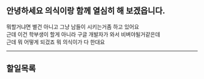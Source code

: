 ## 안녕하세요 의식이랑 함께 열심히 해 보겠읍니다.

뭐할거냐면 별건 아니고 그냥 남들이 시키는거좀 하고 있어요  
근데 이건 학부생이 할게 아니라 구글 개발자가 와서 비벼야될거같은데  
근데 뭐 어떻게 되겄죠 뭐 의식이가 다 한대요
  
---  

## 할일목록

